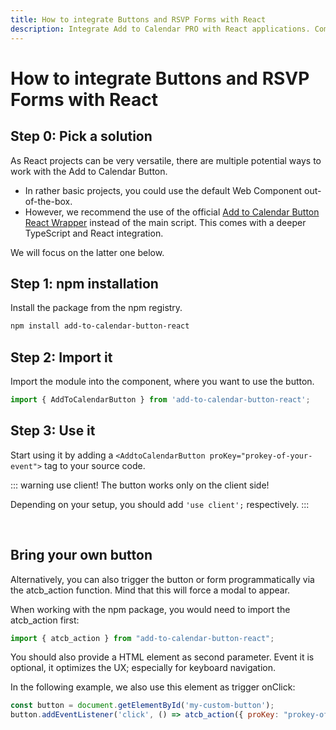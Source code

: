 ```yaml
---
title: How to integrate Buttons and RSVP Forms with React
description: Integrate Add to Calendar PRO with React applications. Complete guide for calendar buttons and RSVP forms in React projects.
---
```


# How to integrate Buttons and RSVP Forms with React

## Step 0: Pick a solution

As React projects can be very versatile, there are multiple potential ways to work with the Add to Calendar Button.

* In rather basic projects, you could use the default Web Component out-of-the-box.
* However, we recommend the use of the official [Add to Calendar Button React Wrapper](https://github.com/add2cal/add-to-calendar-button-react) instead of the main script. This comes with a deeper TypeScript and React integration.

We will focus on the latter one below.

## Step 1: npm installation

Install the package from the npm registry.

```bash
npm install add-to-calendar-button-react
```

## Step 2: Import it

Import the module into the component, where you want to use the button.

```typescript
import { AddToCalendarButton } from 'add-to-calendar-button-react';
```

## Step 3: Use it

Start using it by adding a `<AddtoCalendarButton proKey="prokey-of-your-event">` tag to your source code.

::: warning use client!
The button works only on the client side!

Depending on your setup, you should add `'use client';` respectively.
:::

<br />

## Bring your own button

Alternatively, you can also trigger the button or form programmatically via the atcb_action function. Mind that this will force a modal to appear.

When working with the npm package, you would need to import the atcb_action first:

```javascript
import { atcb_action } from "add-to-calendar-button-react";
```

You should also provide a HTML element as second parameter. Event it is optional, it optimizes the UX; especially for keyboard navigation.

In the following example, we also use this element as trigger onClick:

```javascript
const button = document.getElementById('my-custom-button');
button.addEventListener('click', () => atcb_action({ proKey: "prokey-of-your-event"}, button));

```
